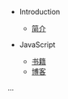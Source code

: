 * Introduction
    * [简介](README.md)

* JavaScript
    * [书籍](/materials/book.md)
    * [博客](/materials/blog.md)

...